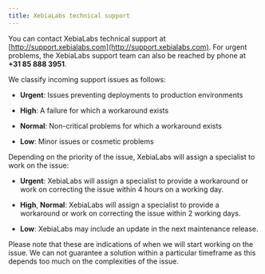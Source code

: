 ```yaml
---
title: XebiaLabs technical support
---
```


You can contact XebiaLabs technical support at [http://support.xebialabs.com](http://support.xebialabs.com). For urgent problems, the XebiaLabs support team can also be reached by phone at **+31 85 888 3951**.

We classify incoming support issues as follows:

* **Urgent**: Issues preventing deployments to production environments

* **High**: A failure for which a workaround exists

* **Normal**: Non-critical problems for which a workaround exists

* **Low**: Minor issues or cosmetic problems

Depending on the priority of the issue, XebiaLabs will assign a specialist to work on the issue:

* **Urgent**: XebiaLabs will assign a specialist to provide a workaround or work on correcting the issue within 4 hours on a working day.

* **High**, **Normal**: XebiaLabs will assign a specialist to provide a workaround or work on correcting the issue within 2 working days.

* **Low**: XebiaLabs may include an update in the next maintenance release.

Please note that these are indications of when we will start working on the issue. We can not guarantee a solution within a particular timeframe as this depends too much on the complexities of the issue.
